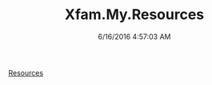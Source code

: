﻿---
title: Xfam.My.Resources
date: 6/16/2016 4:57:03 AM
---

[Resources](T-Xfam.My.Resources.Resources.html)
